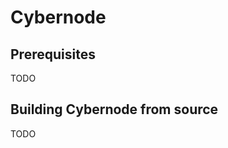 **Cybernode**
=========

Prerequisites
------------
TODO

Building Cybernode from source
------------------------------
TODO
